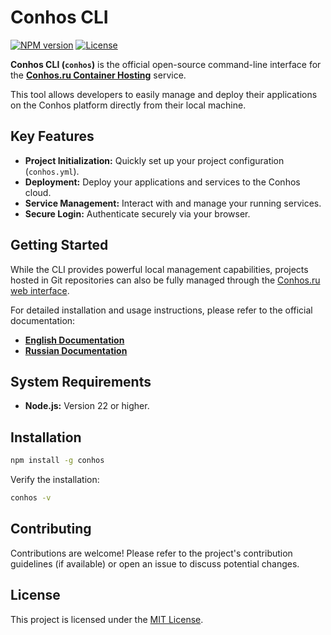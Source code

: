 # Conhos CLI

[![NPM version](https://img.shields.io/npm/v/conhos.svg)](https://www.npmjs.com/package/conhos)
[![License](https://img.shields.io/npm/l/conhos.svg)](LICENSE)

**Conhos CLI (`conhos`)** is the official open-source command-line interface for the **[Conhos.ru Container Hosting](https://conhos.ru)** service.

This tool allows developers to easily manage and deploy their applications on the Conhos platform directly from their local machine.

## Key Features

- **Project Initialization:** Quickly set up your project configuration (`conhos.yml`).
- **Deployment:** Deploy your applications and services to the Conhos cloud.
- **Service Management:** Interact with and manage your running services.
- **Secure Login:** Authenticate securely via your browser.

## Getting Started

While the CLI provides powerful local management capabilities, projects hosted in Git repositories can also be fully managed through the [Conhos.ru web interface](https://conhos.ru/dashboard).

For detailed installation and usage instructions, please refer to the official documentation:

- **[English Documentation](https://conhos.ru/en-US/docs/GettingStarted.md)**
- **[Russian Documentation](https://conhos.ru/ru-RU/docs/GettingStarted.md)**

## System Requirements

- **Node.js:** Version 22 or higher.

## Installation

```bash
npm install -g conhos
```

Verify the installation:

```bash
conhos -v
```

## Contributing

Contributions are welcome! Please refer to the project's contribution guidelines (if available) or open an issue to discuss potential changes.

## License

This project is licensed under the [MIT License](LICENSE).
